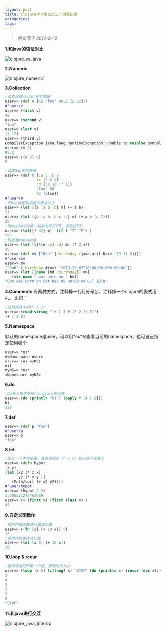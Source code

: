 ```yaml
---
layout: post
title: Clojure学习笔记之二：编程初探
categories:
tags:
---
```


> *原文写于 2012-8-12*

**1.和java的语法对比** 

![clojure_vs_java](https://f.cloud.github.com/assets/2130097/267007/6c4deb16-8e4f-11e2-8e73-69956f76f658.png)


**2.Numeric** 

![clojure_numeric1](https://f.cloud.github.com/assets/2130097/267008/7427364e-8e4f-11e2-84a8-201354eb6163.png)


**3.Collection** 
```clojure
;读取容器Vector中的数据
user=> (def v [42 "foo" 99.2 [5 12]])
#'user/v
user=> (first v)
42
user=> (second v)
"foo"
user=> (last v)
[5 12]
user=> (third v)
CompilerException java.lang.RuntimeException: Unable to resolve symbol: third in this context, compiling:(NO_SOURCE_PATH:128)
user=> (v 2)
99.2
user=> ((v 3) 0)
5

;读取Map中的数据
user=> (def m {:a 5 :b 6 
              :c [7 8 9] 
              :d {:e 10 :f 11} 
              "foo" 88 
              42 false})
#'user/m
;把map绑定到指定的表达式上
user=> (let [{a :a b :b} m] (+ a b))
11
user=> (let [{a :a b :b c :c} m] (+ a b (c 2)))
20
;取key为42的值，如果为真打印T，否则打印F
user=> (let[{f 42} m]  (if f "T" "F") )
"F"
;取嵌套map中的值
user=> (let [\{\{e :e} :d} m] (* 2 e))
20
user=> (def mv ["Bob" {:birthday (java.util.Date. 79 11 8)}])
#'user/mv
user=> mv
["Bob" {:birthday #inst "1979-12-07T16:00:00.000-00:00"}]
user=> (let [[name {bd :birthday}] mv]
   (str name " was born on " bd))
"Bob was born on Sat Dec 08 00:00:00 CST 1979"
```

**4.Comments** 有两种方式，注释掉一代用分号(;)，注释掉一个clojure的表式用#_，比如： 
```clojure
;注释掉其中的(* 2 2)
user=> (read-string "(+ 1 2 #_(* 2 2) 8)")
(+ 1 2 8)
```

**5.Namespace** 

默认的namespace是user，可以用\*ns\*来查看当前的namespace，也可自己指定使用哪个 
```clojure
user=> *ns*
#<Namespace user>
user=> (ns myNS)
nil
myNS=> *ns*
<Namespace myNS>
```

**6.do** 
```clojure
;do表示按次序执行clojure表达式
user=> (do (println "hi") (apply * [4 5 6]))
hi
120
```

**7.def** 
```clojure
user=> (def p "foo")
#'user/p
user=> p
"foo"
```

**8.let** 
```clojure
;定义一个本地变量，或者说绑定（* x x）到x2这个变量上
user=> (defn hypot
[x y]
(let [x2 (* x x)
      y2 (* y y )]
   (Math/sqrt (+ x2 y2))))
#'user/hypot
user=> (hypot 2 3)
3.605551275463989
user=> (+ (first v) (first (last v)))
47
```

**9.自定义函数fn** 
```clojure
;使用内嵌函数进行加法运算
user=> ((fn [x] (+ 10 x)) 5)
15
;使用内嵌表达式计算
user=> (let [x 8] (+ 10 x))
18
```

**10.loop & recur** 
```clojure
;循环递减打印每一个值，直到负数为止
user=> (loop [x 5] (if(neg? x) "STOP" (do (println x) (recur (dec x)))))
5
4
3
2
1
0
"STOP"
```

**11.和java进行交互** 

![clojure_java_interop](https://f.cloud.github.com/assets/2130097/267005/4aa7f9d4-8e4f-11e2-8811-6fa71aba59f5.png)
